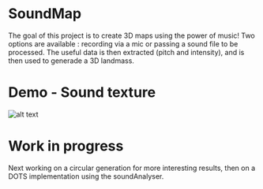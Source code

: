 # SoundMap
The goal of this project is to create 3D maps using the power of music! Two options are available : recording via a mic or passing a sound file to be processed. The useful data is then extracted (pitch and intensity), and is then used to generade a 3D landmass.

# Demo - Sound texture
![alt text](https://github.com/Kos-Tac/SoundMap/blob/master/Assets/Misc/Demo.gif)

# Work in progress
Next working on a circular generation for more interesting results,
then on a DOTS implementation using the soundAnalyser.
